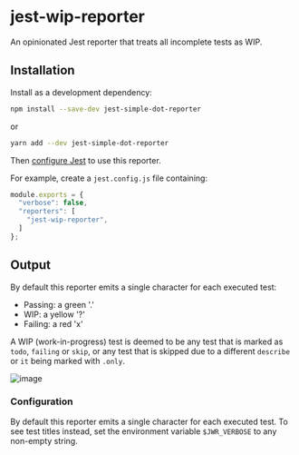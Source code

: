 # jest-wip-reporter

An opinionated Jest reporter that treats all incomplete tests as WIP.

## Installation

Install as a development dependency:

```bash
npm install --save-dev jest-simple-dot-reporter
```

or

```bash
yarn add --dev jest-simple-dot-reporter
```

Then [configure Jest](https://facebook.github.io/jest/docs/en/configuration.html)
to use this reporter.

For example, create a `jest.config.js` file containing:

```javascript
module.exports = {
  "verbose": false,
  "reporters": [
    "jest-wip-reporter",
  ]
};
```

## Output

By default this reporter emits a single character for each executed test:
- Passing: a green '.'
- WIP: a yellow '?'
- Failing: a red 'x'

A WIP (work-in-progress) test is deemed to be any test that is marked as `todo`, `failing` or `skip`,
or any test that is skipped due to a different `describe` or `it` being marked with `.only`.

![image](https://github.com/kevinrutherford/jest-wip-reporter/assets/23290/b4a68372-19cc-481e-89e9-2e50203ac4e3)

### Configuration

By default this reporter emits a single character for each executed test.
To see test titles instead, set the environment variable `$JWR_VERBOSE` to any non-empty string.

